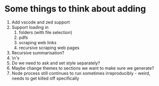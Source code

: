 # Some things to think about adding

1. Add vscode and zed support
2. Support loading in
   1. folders (with file selection)
   2. pdfs
   3. scraping web links
   4. recursive scraping web pages
3. Recursive summarisation?
4. \n's
5. Do we need to ask and set style separately?
6. Maybe change themes to sections we want to make sure we generate?
7. Node process still continues to run sometimes irreproducibly - weird, needs to get killed off specifically
